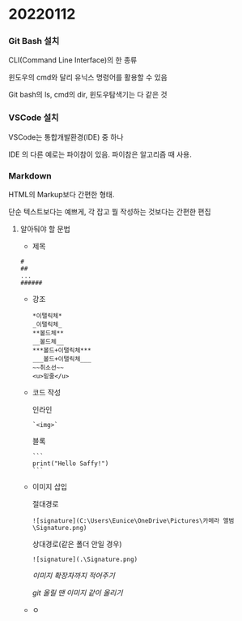 # 20220112

### Git Bash 설치

CLI(Command Line Interface)의 한 종류

윈도우의 cmd와 달리 유닉스 명령어를 활용할 수 있음

Git bash의 ls, cmd의 dir, 윈도우탐색기는 다 같은 것



### VSCode 설치

VSCode는 통합개발환경(IDE) 중 하나

IDE 의 다른 예로는 파이참이 있음. 파이참은 알고리즘 때 사용.



### Markdown

HTML의 Markup보다 간편한 형태.

단순 텍스트보다는 예쁘게, 각 잡고 뭘 작성하는 것보다는 간편한 편집



1. 알아둬야 할 문법

   - 제목

   ```
   #
   ##
   ...
   ######
   ```

   

   - 강조

     ```
     *이탤릭체*
     _이탤릭체_
     **볼드체**
     __볼드체__
     ***볼드+이탤릭체***
     ___볼드+이탤릭체___
     ~~취소선~~
     <u>밑줄</u>
     ```

     

   - 코드 작성

     인라인

     ```
     `<img>`
     ```

     

     블록

     ````
     ```
     print("Hello Saffy!")
     ```
     ````

     

   - 이미지 삽입

     절대경로

     ```
     ![signature](C:\Users\Eunice\OneDrive\Pictures\카메라 앨범\Signature.png)
     ```

     상대경로(같은 폴더 안일 경우)

     ```
     ![signature](.\Signature.png)
     ```

     

     *이미지 확장자까지 적어주기*

     *git 올릴 땐 이미지 같이 올리기*

     

   - ㅇ
